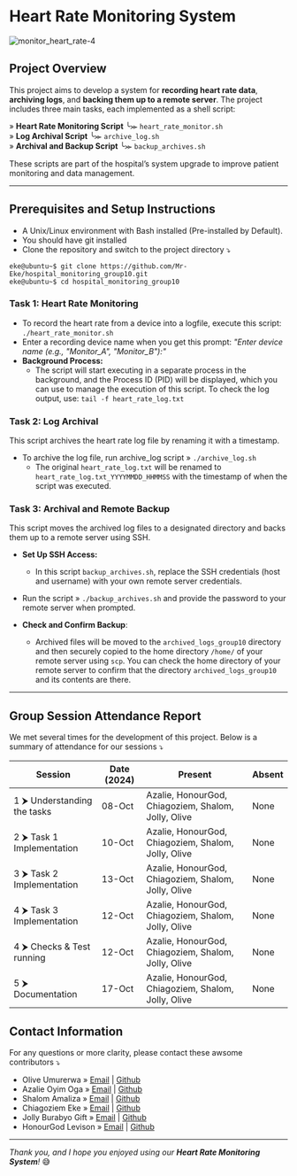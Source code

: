 # Heart Rate Monitoring System
![monitor_heart_rate-4](https://github.com/user-attachments/assets/e00238e6-07d4-4fe1-b2d9-be0301855760)
## Project Overview
This project aims to develop a system for **recording heart rate data**, **archiving logs**, and **backing them up to a remote server**. The project includes three main tasks, each implemented as a shell script:

»  **Heart Rate Monitoring Script**  ╰⪼   `heart_rate_monitor.sh`  
»  **Log Archival Script**  ╰⪼   `archive_log.sh`  
»  **Archival and Backup Script**  ╰⪼   `backup_archives.sh`  

These scripts are part of the hospital’s system upgrade to improve patient monitoring and data management.

---
## Prerequisites and Setup Instructions
- A Unix/Linux environment with Bash installed (Pre-installed by Default).
- You should have git installed
- Clone the repository and switch to the project directory ⤵️
```
eke@ubuntu~$ git clone https://github.com/Mr-Eke/hospital_monitoring_group10.git
eke@ubuntu~$ cd hospital_monitoring_group10
```
### Task 1: Heart Rate Monitoring
- To record the heart rate from a device into a logfile, execute this script: `./heart_rate_monitor.sh`
- Enter a recording device name when you get this prompt: _"Enter device name (e.g., "Monitor_A", "Monitor_B"):"_
- **Background Process:**
  - The script will start executing in a separate process in the background, and the Process ID (PID) will be displayed, which you can use to manage the execution of this script.
To check the log output, use: `tail -f heart_rate_log.txt`
### Task 2: Log Archival
This script archives the heart rate log file by renaming it with a timestamp.
- To archive the log file, run archive_log script » `./archive_log.sh`
   - The original `heart_rate_log.txt` will be renamed to `heart_rate_log.txt_YYYYMMDD_HHMMSS` with the timestamp of when the script was executed.
### Task 3: Archival and Remote Backup
This script moves the archived log files to a designated directory and backs them up to a remote server using SSH.
- **Set Up SSH Access:**
  - In this script `backup_archives.sh`, replace the SSH credentials (host and username) with your own remote server credentials.
- Run the script » `./backup_archives.sh` and provide the password to your remote server when prompted.

- **Check and Confirm Backup**:
  - Archived files will be moved to the `archived_logs_group10` directory and then securely copied to the home directory `/home/` of your remote server using `scp`. You can check the home directory of your remote server to confirm that the directory `archived_logs_group10` and its contents are there.

---
## Group Session Attendance Report

We met several times for the development of this project. Below is a summary of attendance for our sessions ⤵️

| **Session**                                    | **Date (2024)**      | **Present**                                               | **Absent** |
|------------------------------------------------|---------------|-----------------------------------------------------------|------------|
| 1 ⮞ Understanding the tasks                | 08-Oct    | Azalie, HonourGod, Chiagoziem, Shalom, Jolly, Olive        | None       |
| 2 ⮞ Task 1 Implementation              | 10-Oct    | Azalie, HonourGod, Chiagoziem, Shalom, Jolly, Olive        | None       |
| 3 ⮞ Task 2 Implementation              | 13-Oct    | Azalie, HonourGod, Chiagoziem, Shalom, Jolly, Olive        | None       |
| 4 ⮞ Task 3 Implementation              | 12-Oct    | Azalie, HonourGod, Chiagoziem, Shalom, Jolly, Olive        | None       |
| 4 ⮞ Checks & Test running                  | 12-Oct    | Azalie, HonourGod, Chiagoziem, Shalom, Jolly, Olive        | None       |
| 5 ⮞ Documentation                      | 17-Oct    | Azalie, HonourGod, Chiagoziem, Shalom, Jolly, Olive        | None       |

## Contact Information
For any questions or more clarity, please contact these awsome contributors ⤵️
- Olive Umurerwa » [Email](o.umurerwa@alustudent.com) | [Github](https://github.com/Umurerwa3)
- Azalie Oyim Oga » [Email](a.oga@alustudent.com) | [Github](https://github.com/Az-oga)
- Shalom Amaliza » [Email](s.amaliza@alustudent.com) | [Github](https://github.com/amaliza-shal)
- Chiagoziem Eke » [Email](c.eke@alustudent.com) | [Github](https://github.com/Mr-Eke)
- Jolly Burabyo Gift » [Email](j.burabyo@alustudent.com) | [Github](https://github.com/Burabyo)
- HonourGod Levison » [Email](h.levison@alustudent.com) | [Github](https://github.com/H-levison)
---
_Thank you, and I hope you enjoyed using our **Heart Rate Monitoring System**!_ 😅
